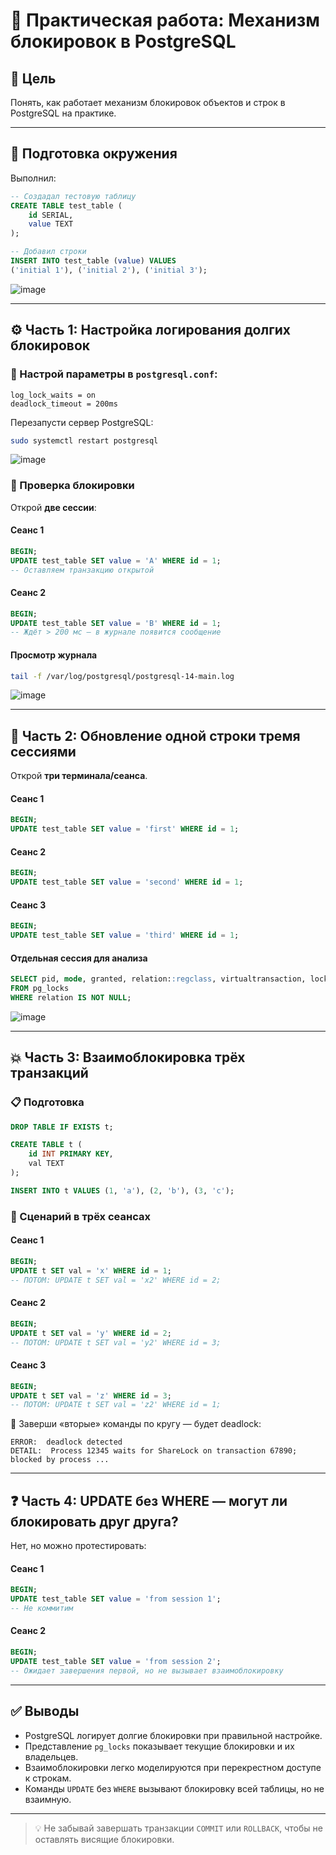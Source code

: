 # 🧪 Практическая работа: Механизм блокировок в PostgreSQL

## 🎯 Цель

Понять, как работает механизм блокировок объектов и строк в PostgreSQL на практике.

---

## 🔧 Подготовка окружения

Выполнил:

```sql
-- Создадал тестовую таблицу
CREATE TABLE test_table (
    id SERIAL,
    value TEXT
);

-- Добавил строки
INSERT INTO test_table (value) VALUES 
('initial 1'), ('initial 2'), ('initial 3');
```

![image](https://github.com/user-attachments/assets/c6d350fd-ef96-4a4e-84fa-689c2be8d606)

---

## ⚙️ Часть 1: Настройка логирования долгих блокировок

### 📌 Настрой параметры в `postgresql.conf`:

```
log_lock_waits = on
deadlock_timeout = 200ms
```

Перезапусти сервер PostgreSQL:

```bash
sudo systemctl restart postgresql
```
![image](https://github.com/user-attachments/assets/6641d5af-dee4-4b92-9bb3-9c12936393b5)


### 🔎 Проверка блокировки

Открой **две сессии**:

#### Сеанс 1

```sql
BEGIN;
UPDATE test_table SET value = 'A' WHERE id = 1;
-- Оставляем транзакцию открытой
```

#### Сеанс 2

```sql
BEGIN;
UPDATE test_table SET value = 'B' WHERE id = 1;
-- Ждёт > 200 мс — в журнале появится сообщение
```

#### Просмотр журнала

```bash
tail -f /var/log/postgresql/postgresql-14-main.log
```
![image](https://github.com/user-attachments/assets/27780fa0-eb8a-4c07-bba0-2248d0382f33)

---

## 🔁 Часть 2: Обновление одной строки тремя сессиями

Открой **три терминала/сеанса**.

#### Сеанс 1

```sql
BEGIN;
UPDATE test_table SET value = 'first' WHERE id = 1;
```

#### Сеанс 2

```sql
BEGIN;
UPDATE test_table SET value = 'second' WHERE id = 1;
```

#### Сеанс 3

```sql
BEGIN;
UPDATE test_table SET value = 'third' WHERE id = 1;
```

#### Отдельная сессия для анализа

```sql
SELECT pid, mode, granted, relation::regclass, virtualtransaction, locktype
FROM pg_locks
WHERE relation IS NOT NULL;
```
![image](https://github.com/user-attachments/assets/a083f7c2-9923-48a1-91ea-a775430f059c)

---

## 💥 Часть 3: Взаимоблокировка трёх транзакций

### 📋 Подготовка

```sql
DROP TABLE IF EXISTS t;

CREATE TABLE t (
    id INT PRIMARY KEY,
    val TEXT
);

INSERT INTO t VALUES (1, 'a'), (2, 'b'), (3, 'c');
```

### 🧩 Сценарий в трёх сеансах

#### Сеанс 1

```sql
BEGIN;
UPDATE t SET val = 'x' WHERE id = 1;
-- ПОТОМ: UPDATE t SET val = 'x2' WHERE id = 2;
```

#### Сеанс 2

```sql
BEGIN;
UPDATE t SET val = 'y' WHERE id = 2;
-- ПОТОМ: UPDATE t SET val = 'y2' WHERE id = 3;
```

#### Сеанс 3

```sql
BEGIN;
UPDATE t SET val = 'z' WHERE id = 3;
-- ПОТОМ: UPDATE t SET val = 'z2' WHERE id = 1;
```

🔁 Заверши «вторые» команды по кругу — будет deadlock:

```
ERROR:  deadlock detected
DETAIL:  Process 12345 waits for ShareLock on transaction 67890; blocked by process ...
```

---

## ❓ Часть 4: UPDATE без WHERE — могут ли блокировать друг друга?

Нет, но можно протестировать:

#### Сеанс 1

```sql
BEGIN;
UPDATE test_table SET value = 'from session 1';
-- Не коммитим
```

#### Сеанс 2

```sql
BEGIN;
UPDATE test_table SET value = 'from session 2';
-- Ожидает завершения первой, но не вызывает взаимоблокировку
```

---

## ✅ Выводы

- PostgreSQL логирует долгие блокировки при правильной настройке.
- Представление `pg_locks` показывает текущие блокировки и их владельцев.
- Взаимоблокировки легко моделируются при перекрестном доступе к строкам.
- Команды `UPDATE` без `WHERE` вызывают блокировку всей таблицы, но не взаимную.

---

> 💡 Не забывай завершать транзакции `COMMIT` или `ROLLBACK`, чтобы не оставлять висящие блокировки.
